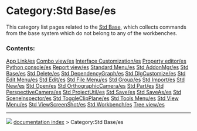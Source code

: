 # Category:Std Base/es
This category list pages related to the [Std Base](Std_Base/es.md), which collects commands from the base system which do not belong to any of the workbenches.

### Contents:

    
  [App Link/es](App_Link/es.md)                             [Combo view/es](Combo_view/es.md)                           [Interface Customization/es](Interface_Customization/es.md)
  [Property editor/es](Property_editor/es.md)               [Python console/es](Python_console/es.md)                   [Report view/es](Report_view/es.md)
  [Standard Menu/es](Standard_Menu/es.md)                   [Std AddonMgr/es](Std_AddonMgr/es.md)                       [Std Base/es](Std_Base/es.md)
  [Std Delete/es](Std_Delete/es.md)                         [Std DependencyGraph/es](Std_DependencyGraph/es.md)         [Std DlgCustomize/es](Std_DlgCustomize/es.md)
  [Std Edit Menu/es](Std_Edit_Menu/es.md)                   [Std Edit/es](Std_Edit/es.md)                               [Std File Menu/es](Std_File_Menu/es.md)
  [Std Group/es](Std_Group/es.md)                           [Std Import/es](Std_Import/es.md)                           [Std New/es](Std_New/es.md)
  [Std Open/es](Std_Open/es.md)                             [Std OrthographicCamera/es](Std_OrthographicCamera/es.md)   [Std Part/es](Std_Part/es.md)
  [Std PerspectiveCamera/es](Std_PerspectiveCamera/es.md)   [Std ProjectUtil/es](Std_ProjectUtil/es.md)                 [Std Save/es](Std_Save/es.md)
  [Std SaveAs/es](Std_SaveAs/es.md)                         [Std SceneInspector/es](Std_SceneInspector/es.md)           [Std ToggleClipPlane/es](Std_ToggleClipPlane/es.md)
  [Std Tools Menu/es](Std_Tools_Menu/es.md)                 [Std View Menu/es](Std_View_Menu/es.md)                     [Std ViewScreenShot/es](Std_ViewScreenShot/es.md)
  [Std Workbench/es](Std_Workbench/es.md)                   [Tree view/es](Tree_view/es.md)



---
![](images/Right_arrow.png) [documentation index](../README.md) > Category:Std Base/es
